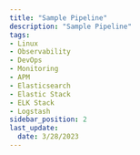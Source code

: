 ```yaml
---
title: "Sample Pipeline"
description: "Sample Pipeline"
tags: 
- Linux
- Observability
- DevOps
- Monitoring 
- APM
- Elasticsearch
- Elastic Stack
- ELK Stack
- Logstash
sidebar_position: 2
last_update:
  date: 3/28/2023
---
```

